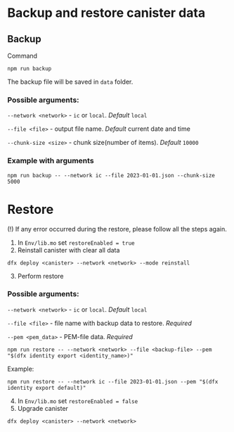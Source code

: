 # Backup and restore canister data

## Backup
Command
```
npm run backup
```
The backup file will be saved in `data` folder.

### Possible arguments:

`--network <network>` - `ic` or `local`. *Default* `local`

`--file <file>` - output file name. *Default* current date and time

`--chunk-size <size>` - chunk size(number of items). *Default* `10000`

### Example with arguments
```
npm run backup -- --network ic --file 2023-01-01.json --chunk-size 5000
```

# Restore
(!) If any error occurred during the restore, please follow all the steps again.

1. In `Env/lib.mo` set `restoreEnabled = true`
2. Reinstall canister with clear all data
```
dfx deploy <canister> --network <network> --mode reinstall
```
3. Perform restore
### Possible arguments:

`--network <network>` - `ic` or `local`. *Default* `local`

`--file <file>` - file name with backup data to restore. *Required*

`--pem <pem_data>` - PEM-file data. *Required*

```
npm run restore -- --network <network> --file <backup-file> --pem "$(dfx identity export <identity_name>)"
```

Example:
```
npm run restore -- --network ic --file 2023-01-01.json --pem "$(dfx identity export default)"
```

4. In `Env/lib.mo` set `restoreEnabled = false`
4. Upgrade canister
```
dfx deploy <canister> --network <network>
```